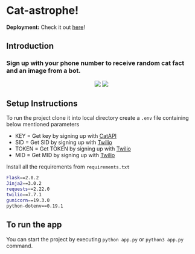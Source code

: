 # Cat-astrophe!

**Deployment:** Check it out [here](http://www.cat-astrophe.tech/)!

## Introduction
### Sign up with your phone number to receive random cat fact and an image from a bot.
<p align="center">
<img src = "https://user-images.githubusercontent.com/74800828/159157591-dc9731d6-b340-4b1e-b5d5-94fbf7b86bad.png">
<img src = "https://user-images.githubusercontent.com/74800828/159168274-ca6f64f4-3030-421f-a192-151624dd94cc.jpg">
</p>

## Setup Instructions
To run the project clone it into local directory create a ```.env``` file containing below mentioned parameters

- KEY = Get key by signing up with [CatAPI](https://thecatapi.com/signup)
- SID = Get SID by signing up with [Twilio](https://console.twilio.com/)
- TOKEN =  Get TOKEN by signing up with [Twilio](https://console.twilio.com/)
- MID = Get MID by signing up with [Twilio](https://console.twilio.com/)

Install all the requirements from ```requirements.txt```
```bash
Flask==2.0.2
Jinja2==3.0.2
requests==2.22.0
twilio==7.7.1
gunicorn==19.3.0
python-dotenv==0.19.1
```
## To run the app
You can start the project by executing ```python app.py``` or ```python3 app.py``` command.
